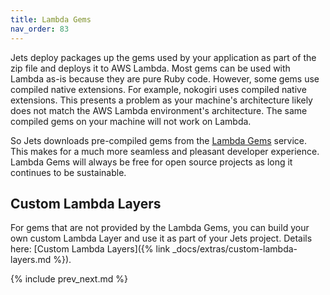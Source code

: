 ```yaml
---
title: Lambda Gems
nav_order: 83
---
```


Jets deploy packages up the gems used by your application as part of the zip file and deploys it to AWS Lambda.  Most gems can be used with Lambda as-is because they are pure Ruby code. However, some gems use compiled native extensions. For example, nokogiri uses compiled native extensions. This presents a problem as your machine's architecture likely does not match the AWS Lambda environment's architecture.  The same compiled gems on your machine will not work on Lambda.

So Jets downloads pre-compiled gems from the [Lambda Gems](https://www.lambdagems.com) service. This makes for a much more seamless and pleasant developer experience. Lambda Gems will always be free for open source projects as long it continues to be sustainable.

## Custom Lambda Layers

For gems that are not provided by the Lambda Gems, you can build your own custom Lambda Layer and use it as part of your Jets project. Details here: [Custom Lambda Layers]({% link _docs/extras/custom-lambda-layers.md %}).

{% include prev_next.md %}
